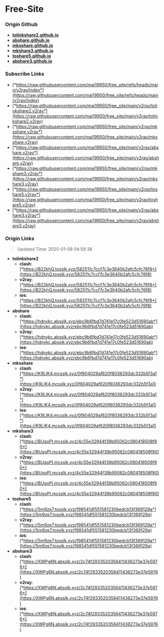 # Free-Site

### Origin Github

- [**tolinkshare2.github.io**](https://github.com/tolinkshare2/tolinkshare2.github.io)
- [**abshare.github.io**](https://github.com/abshare/abshare.github.io)
- [**mksshare.github.io**](https://github.com/mksshare/mksshare.github.io)
- [**mkshare3.github.io**](https://github.com/mkshare3/mkshare3.github.io)
- [**toshare5.github.io**](https://github.com/toshare5/toshare5.github.io)
- [**abshare3.github.io**](https://github.com/abshare3/abshare3.github.io)

### Subscribe Links

- [*https://raw.githubusercontent.com/mai19950/free_site/refs/heads/main/v2ray/index*](https://raw.githubusercontent.com/mai19950/free_site/refs/heads/main/v2ray/index)
- [*https://raw.githubusercontent.com/mai19950/free_site/main/v2ray/tolinkshare2.v2ray*](https://raw.githubusercontent.com/mai19950/free_site/main/v2ray/tolinkshare2.v2ray)
- [*https://raw.githubusercontent.com/mai19950/free_site/main/v2ray/mksshare.v2ray*](https://raw.githubusercontent.com/mai19950/free_site/main/v2ray/mksshare.v2ray)
- [*https://raw.githubusercontent.com/mai19950/free_site/main/v2ray/abshare.v2ray*](https://raw.githubusercontent.com/mai19950/free_site/main/v2ray/abshare.v2ray)
- [*https://raw.githubusercontent.com/mai19950/free_site/main/v2ray/mkshare3.v2ray*](https://raw.githubusercontent.com/mai19950/free_site/main/v2ray/mkshare3.v2ray)
- [*https://raw.githubusercontent.com/mai19950/free_site/main/v2ray/toshare5.v2ray*](https://raw.githubusercontent.com/mai19950/free_site/main/v2ray/toshare5.v2ray)
- [*https://raw.githubusercontent.com/mai19950/free_site/main/v2ray/abshare3.v2ray*](https://raw.githubusercontent.com/mai19950/free_site/main/v2ray/abshare3.v2ray)

### Origin Links

> Updated Time: 2025-01-09 04:58:38

- **tolinkshare2**
  - **clash**: [*https://B22khQ.tosslk.xyz/582511c7ccf7c3e3640b2afc5cfc76f8*](https://B22khQ.tosslk.xyz/582511c7ccf7c3e3640b2afc5cfc76f8)
  - **v2ray**: [*https://B22khQ.tosslk.xyz/582511c7ccf7c3e3640b2afc5cfc76f8*](https://B22khQ.tosslk.xyz/582511c7ccf7c3e3640b2afc5cfc76f8)
  - **ios**: [*https://B22khQ.tosslk.xyz/582511c7ccf7c3e3640b2afc5cfc76f8*](https://B22khQ.tosslk.xyz/582511c7ccf7c3e3640b2afc5cfc76f8)
- **abshare**
  - **clash**: [*https://hdnvkc.absslk.xyz/ebc9b6fbd7d741e17c0fe523d51690ab*](https://hdnvkc.absslk.xyz/ebc9b6fbd7d741e17c0fe523d51690ab)
  - **v2ray**: [*https://hdnvkc.absslk.xyz/ebc9b6fbd7d741e17c0fe523d51690ab*](https://hdnvkc.absslk.xyz/ebc9b6fbd7d741e17c0fe523d51690ab)
  - **ios**: [*https://hdnvkc.absslk.xyz/ebc9b6fbd7d741e17c0fe523d51690ab*](https://hdnvkc.absslk.xyz/ebc9b6fbd7d741e17c0fe523d51690ab)
- **mksshare**
  - **clash**: [*https://K9LIK4.mcsslk.xyz/0f804029af620f8036293dc332b5f3a1*](https://K9LIK4.mcsslk.xyz/0f804029af620f8036293dc332b5f3a1)
  - **v2ray**: [*https://K9LIK4.mcsslk.xyz/0f804029af620f8036293dc332b5f3a1*](https://K9LIK4.mcsslk.xyz/0f804029af620f8036293dc332b5f3a1)
  - **ios**: [*https://K9LIK4.mcsslk.xyz/0f804029af620f8036293dc332b5f3a1*](https://K9LIK4.mcsslk.xyz/0f804029af620f8036293dc332b5f3a1)
- **mkshare3**
  - **clash**: [*https://BUgoPI.mcsslk.xyz/4c55e32944f39b95062c080418508f90*](https://BUgoPI.mcsslk.xyz/4c55e32944f39b95062c080418508f90)
  - **v2ray**: [*https://BUgoPI.mcsslk.xyz/4c55e32944f39b95062c080418508f90*](https://BUgoPI.mcsslk.xyz/4c55e32944f39b95062c080418508f90)
  - **ios**: [*https://BUgoPI.mcsslk.xyz/4c55e32944f39b95062c080418508f90*](https://BUgoPI.mcsslk.xyz/4c55e32944f39b95062c080418508f90)
- **toshare5**
  - **clash**: [*https://5m9ze7.tosslk.xyz/f98541df551581230bedcb13f369129a*](https://5m9ze7.tosslk.xyz/f98541df551581230bedcb13f369129a)
  - **v2ray**: [*https://5m9ze7.tosslk.xyz/f98541df551581230bedcb13f369129a*](https://5m9ze7.tosslk.xyz/f98541df551581230bedcb13f369129a)
  - **ios**: [*https://5m9ze7.tosslk.xyz/f98541df551581230bedcb13f369129a*](https://5m9ze7.tosslk.xyz/f98541df551581230bedcb13f369129a)
- **abshare3**
  - **clash**: [*https://XWPg6N.absslk.xyz/2c74f2933520356411436273e37e5976*](https://XWPg6N.absslk.xyz/2c74f2933520356411436273e37e5976)
  - **v2ray**: [*https://XWPg6N.absslk.xyz/2c74f2933520356411436273e37e5976*](https://XWPg6N.absslk.xyz/2c74f2933520356411436273e37e5976)
  - **ios**: [*https://XWPg6N.absslk.xyz/2c74f2933520356411436273e37e5976*](https://XWPg6N.absslk.xyz/2c74f2933520356411436273e37e5976)
